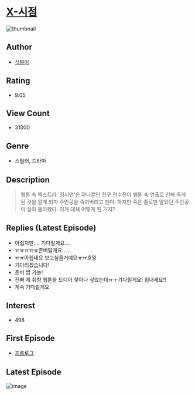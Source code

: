 # [X-시점](https://comic.naver.com/bestChallenge/list?titleId=805727)
![thumbnail](https://image-comic.pstatic.net/user_contents_data/challenge_comic/2023/01/27/340832/thumbnail_202x164160dfd47_1597_4663_883b_aae04757fa33_00000232.JPEG)

## Author
- [식봉이](https://comic.naver.com/artistTitle?id=340832)

## Rating
- 9.05

## View Count
- 31000

## Genre
- 스릴러, 드라마

## Description
> 웹툰 속 엑스트라 '정서연'은 하나뿐인 친구 전수진이 웹툰 속 연출로 인해 죽게 된 것을 알게 되자 주인공을 죽여버리고 만다. 하지만 죽은 줄로만 알았던 주인공이 살아 돌아왔다. 이게 대체 어떻게 된 거지?

## Replies (Latest Episode)
- 아쉽지만.... 기다릴게요....
- ㅠㅠㅠㅠㅠ존버탈게요......
- ㅠㅠ아쉽네요 보고싶을거예요ㅠㅠ흐잉
- 기다리겠습니다!
- 존버 쌉 가능!
- 진빠 제 취향 웹툰을 드디어 찾아나 싶었는데ㅠㅜ기다릴게요! 힘내세요!!
- 계속 기다릴게요

## Interest
- 498

## First Episode
- [프롤로그](https://comic.naver.com/bestChallenge/detail?titleId=805727&no=1)

## Latest Episode
![image](https://image-comic.pstatic.net/user_contents_data/challenge_comic/2023/04/18/340832/upload_7148450896633935673.jpeg)
